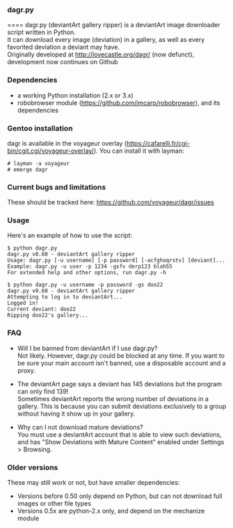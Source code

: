###  dagr.py
====
dagr.py (deviantArt gallery ripper) is a deviantArt image downloader script written in Python.  
It can download every image (deviation) in a gallery, as well as every favorited deviation a deviant may have.  
Originally developed at http://lovecastle.org/dagr/ (now defunct), development now continues on Github

### Dependencies
* a working Python installation (2.x or 3.x)
* robobrowser module (https://github.com/jmcarp/robobrowser), and its dependencies

### Gentoo installation
dagr is available in the voyageur overlay (https://cafarelli.fr/cgi-bin/cgit.cgi/voyageur-overlay/).
You can install it with layman:
```
# layman -a voyageur
# emerge dagr
```
### Current bugs and limitations
These should be tracked here: https://github.com/voyageur/dagr/issues

###  Usage
Here's an example of how to use the script:

```
$ python dagr.py
dagr.py v0.60 - deviantArt gallery ripper
Usage: dagr.py [-u username] [-p password] [-acfghoqrstv] [deviant]...
Example: dagr.py -u user -p 1234 -gsfv derp123 blah55
For extended help and other options, run dagr.py -h

$ python dagr.py -u username -p password -gs doo22
dagr.py v0.60 - deviantArt gallery ripper
Attempting to log in to deviantArt...
Logged in!
Current deviant: doo22
Ripping doo22's gallery...
```

### FAQ
- Will I be banned from deviantArt if I use dagr.py?  
Not likely. However, dagr.py could be blocked at any time. If you want to be sure your main account isn't banned, use a disposable account and a proxy.

- The deviantArt page says a deviant has 145 deviations but the program can only find 139!  
Sometimes deviantArt reports the wrong number of deviations in a gallery. This is because you can submit deviations exclusively to a group without having it show up in your gallery.

- Why can I not download mature deviations?  
You must use a deviantArt account that is able to view such deviations, and has "Show Deviations with Mature Content" enabled under Settings > Browsing.

### Older versions

These may still work or not, but have smaller dependencies:
* Versions before 0.50 only depend on Python, but can not download full images or other file types
* Versions 0.5x are python-2.x only, and depend on the mechanize module
